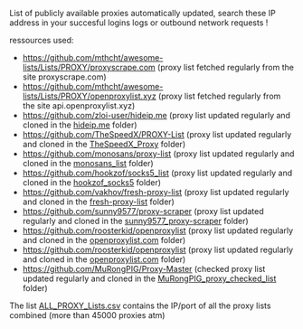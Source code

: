List of publicly available proxies automatically updated, search these IP address in your succesful logins logs or outbound network requests !

ressources used:
  - https://github.com/mthcht/awesome-lists/Lists/PROXY/proxyscrape.com (proxy list fetched regularly from the site proxyscrape.com)
  - https://github.com/mthcht/awesome-lists/Lists/PROXY/openproxylist.xyz (proxy list fetched regularly from the site api.openproxylist.xyz)
  - https://github.com/zloi-user/hideip.me (proxy list updated regularly and cloned in the [hideip.me](https://github.com/mthcht/awesome-lists/Lists/PROXY/hideip.me) folder)
  - https://github.com/TheSpeedX/PROXY-List (proxy list updated regularly and cloned in the [TheSpeedX_Proxy](https://github.com/mthcht/awesome-lists/Lists/PROXY/TheSpeedX_Proxy) folder)
  - https://github.com/monosans/proxy-list (proxy list updated regularly and cloned in the [monosans_list](https://github.com/mthcht/awesome-lists/Lists/PROXY/monosans_list) folder)
  - https://github.com/hookzof/socks5_list (proxy list updated regularly and cloned in the [hookzof_socks5](https://github.com/mthcht/awesome-lists/Lists/PROXY/hookzof_socks5) folder)
  - https://github.com/vakhov/fresh-proxy-list (proxy list updated regularly and cloned in the [fresh-proxy-list](https://github.com/mthcht/awesome-lists/Lists/PROXY/fresh-proxy-list) folder)
  - https://github.com/sunny9577/proxy-scraper (proxy list updated regularly and cloned in the [sunny9577_proxy-scraper](https://github.com/mthcht/awesome-lists/Lists/PROXY/sunny9577_proxy-scraper) folder)
  - https://github.com/roosterkid/openproxylist (proxy list updated regularly and cloned in the [openproxylist.com](https://github.com/mthcht/awesome-lists/Lists/PROXY/openproxylist.com) folder)
  - https://github.com/roosterkid/openproxylist (proxy list updated regularly and cloned in the [openproxylist.com](https://github.com/mthcht/awesome-lists/Lists/PROXY/openproxylist.com) folder)
  - https://github.com/MuRongPIG/Proxy-Master (checked proxy list updated regularly and cloned in the [MuRongPIG_proxy_checked_list](https://github.com/mthcht/awesome-lists/Lists/PROXY/MuRongPIG_proxy_checked_list) folder)
  
The list [ALL_PROXY_Lists.csv](https://github.com/mthcht/awesome-lists/blob/main/Lists/PROXY/ALL_PROXY_Lists.csv) contains the IP/port of all the proxy lists combined (more than 45000 proxies atm)
